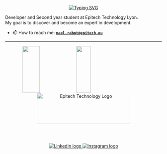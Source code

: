 <p align='center'>
  <a href="https://git.io/typing-svg"><img src="https://readme-typing-svg.demolab.com?font=Fira+Code&duration=2000&pause=1000&color=0A51A1&background=93FF3000&center=true&multiline=true&width=550&height=100&lines=Second+Year+Student+at+Epitech+Technology;About+me%3A" alt="Typing SVG" /></a>
</p>

Developer and Second year student at Epitech Technology Lyon.<br/>
My goal is to discover and become an expert in development.<br/>

- 📫 How to reach me: [**`mael.rabot@epitech.eu`**](mailto:mael.rabot@epitech.eu)

---

<p align='center'>
  <img src="https://github-readme-stats.vercel.app/api?username=Mael-RABOT&show_icons=true&count_private=true&theme=nord" style="width: 33%; height: 150px; float: left; margin-right: 10px;" />
  <img src="https://github-readme-stats.vercel.app/api/top-langs/?username=Mael-RABOT&theme=nord&layout=compact&langs_count=6" style="width: 30%; height: 150px; float: left;" />
</p>

<p align='center'>
  <img src="https://newsroom.ionis-group.com/wp-content/uploads/2021/10/EPITECH-TECHNOLOGY-QUADRI-2021.png" alt="Epitech Technology Logo" title="Epitech Technology Logo" width=300 height=100>
</p>

<br/><br/>
<p align='center'>
    <a href="https://www.linkedin.com/in/mael-rabot/">
        <img src="https://img.shields.io/badge/LinkedIn-0077B5?style=for-the-badge&logo=linkedin&logoColor=white" alt="LinkedIn logo">
    </a>
    <a href="https://www.instagram.com/mael._.rabot/">
        <img src="https://img.shields.io/badge/Instagram-E4405F?style=for-the-badge&logo=instagram&logoColor=white" alt="Instagram logo"
>
</p>
